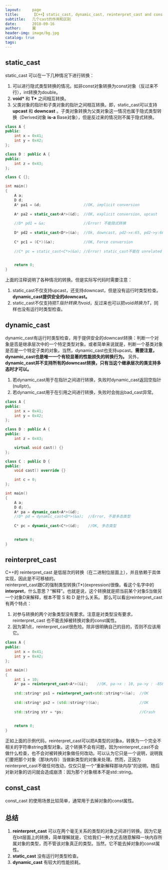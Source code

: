 ```yaml
---
layout:     page
title:      【C++】static_cast, dynamic_cast, reinterpret_cast and const_cast
subtitle:   几个cast的作用和区别
date:       2018-09-16
author:     翼
header-img: image/bg.jpg
catalog: true
tags:
---
```


## static_cast
static_cast 可以在一下几种情况下进行转换：  
1. 可以进行隐式类型转换的情况。如非const对象转换为const对象（反过来不行），int转换为double。
2. **void\*** 和 **T\*** 之间相互转换。
3. 父类对象的指针和子类对象的指针之间相互转换。即，static_cast可以支持 **upcast** 和 **downcast** 。子类对象转换为父类对象这一情况也属于隐式类型转换（Derived对象 **is-a** Base对象），但是反过来的情况则不属于隐式转换。  

```cpp
class A {
public:
    int x = 0x41;
    int y = 0x42;
};

class D : public A {
public:
    int z = 0x43;
};

class C {};

int main()
{
    A a;
    D d;
    A* pa1 = &d;                   //OK, implicit conversion
    
    A* pa2 = static_cast<A*>(&d);  //OK, explicit conversion, upcast
    
    //D* pd1 = &a;                 //Error! 不能隐式转换
    
    D* pd2 = static_cast<D*>(&a);  //Ok, downcast, pd2->x:65, pd2->y:66, pd2->z:-858993460 (没经过初始化的随机值)
    
    C* pc1 = (C*)(&a);             //OK, Force conversion
    
    //C* pc = static_cast<C*>(&a); //Error! static_cast不能在 unrelated 类之间进行转换

    
    return 0;
}

```
上面的注释说明了各种情况的转换。但是实际写代码时需要注意：  
1. static_cast不仅支持upcast，还支持downcast，但是没有运行时类型检查。**dynamic_cast提供安全的downcast。**
2. static_cast不仅支持把T*指针转换为void*，反过来也可以把void*转换为T*，同样也没有运行时类型检查。


## dynamic_cast
dynamic_cast有运行时类型检查，用于提供安全的downcast转换：判断一个对象是否是继承层次中的一个特定类型对象。或者简单来说就是，判断一个基类对象是否是一个特定子类的对象。当然，dynamic_cast也支持upcast。**需要注意，dynamic_cast也是唯一一个有较显著的性能损失的转换行为。**
另外，**dynamic_cast并不支持所有的downcast转换，只有当这个继承层次的类支持多态时才可以。** 
1. 若dynamic_cast用于在指针之间进行转换，失败时dynamic_cast返回空指针(nullptr)。
2. 若dynamic_cast用于在引用之间进行转换，失败时会抛出bad_cast异常。

```cpp
class A {
public:
    int x = 0x41;
    int y = 0x42;
};

class D : public A {
public:
    int z = 0x43;

    virtual void cast() {}
};

class C : public D {
public:
    void cast() override {}

    int c = 0;
};

int main()
{
    A a;
    D d;
    A* pa = dynamic_cast<A*>(&d);
    //D* pd = dynamic_cast<D*>(&a);  //Error, 不是多态类型
    
    C* pc = dynamic_cast<C*>(&d);    //OK, 多态类型
    

    return 0;
}
```

## reinterpret_cast
C++的 reinterpret_cast 是低层次的转换（在二进制位层面上），并且依赖于具体实现，因此是不可移植的。  
reinterpret_cast跟C的强制类型转换(T*)(expression)很像。看这个名字中的**interpret**，什么意思？“解释”。也就是说，这个转换就是把当前某个对象S当做另一个对象D来解释，根本不管 S 和 D 是什么关系。
那么可以看出reinterpret_cast有两个特点：
1. 对参与转换的两个对象类型没有要求。注意是对类型没有要求，reinterpret_cast 也不能去掉被转换对象的const属性。
2. 因为第1点，reinterpret_cast很危险。除非很明确自己的目的，否则不应该用它。 
 
```cpp
class A {
public:
    int x = 0x41;
    int y = 0x42;
};

int main()
{
    int i = 10;
    A* pa = reinterpret_cast<A*>(&i);    //OK, pa->x : 10, pa->y : -858993460(显然，这是一个随机的，没被初始化的值)
    
    std::string* ps1 = reinterpret_cast<std::string*>(&a);  //OK
    
    std::string* ps2 = (std::string*)(&a);                  //OK
    
    std::string str = *ps;                                  //Crash
    
    
    return 0;
}

```
正如上面的示例代码，reinterpret_cast可以把A类型的对象a，转换为一个完全不相关的字符串string类型对象。这个转换不会有问题，因为reinterpret_cast不会做什么检查，也不会对被转换对象做任何改动。可以认为它只是一个说明，说明我们要把那个对象（那块内存）当做新类型的对象来处理。然而，正因为reinterpret_cast不做任何改动，仅仅只是一个“重新解释那块内存”的说明，随后对新对象的访问就会造成崩溃：因为那个对象根本不是std::string。


## const_cast
const_cast 的使用场景比较简单，通常用于去掉对象的const属性。

## 总结
1. **reinterpret_cast** 可以在两个毫无关系的类型的对象之间进行转换。因为它是在bit层面上的转换，简单理解就是，它给我们一种方式去随意解释一块内存所属对象的类型，而不管该对象真正的类型。当然，它不能去掉对象的const属性。
2. **static_cast** 没有运行时类型检查。
3. **dynamic_cast** 有较大的性能损耗。

